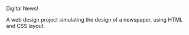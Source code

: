 Digital News!

A web design project simulating the design of a newspaper, using HTML and CSS
layout.
